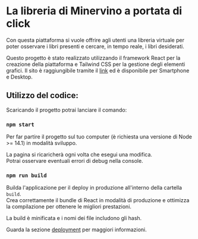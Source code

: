 # La libreria di Minervino a portata di click
Con questa piattaforma si vuole offrire agli utenti una libreria virtuale per poter osservare i libri presenti e cercare, in tempo reale, i libri desiderati.

Questo progetto è stato realizzato utilizzando il framework React per la creazione della piattaforma e Tailwind CSS per la gestione degli elementi grafici.
Il sito è raggiungibile tramite il [link](https://www.servertesting.it/) ed è disponibile per Smartphone e Desktop.

## Utilizzo del codice:

Scaricando il progetto potrai lanciare il comando:

### `npm start`

Per far partire il progetto sul tuo computer (è richiesta una versione di Node >= 14.1) in modalità sviluppo.

La pagina si ricaricherà ogni volta che esegui una modifica.\
Potrai osservare eventuali errori di debug nella console.


### `npm run build`

Builda l'applicazione per il deploy in produzione all'interno della cartella `build`.\
Crea correttamente il bundle di React in modalità di produzione e ottimizza la compilazione per ottenere le migliori prestazioni.

La build è minificata e i nomi dei file includono gli hash.

Guarda la sezione [deployment](https://facebook.github.io/create-react-app/docs/deployment) per maggiori informazioni.


